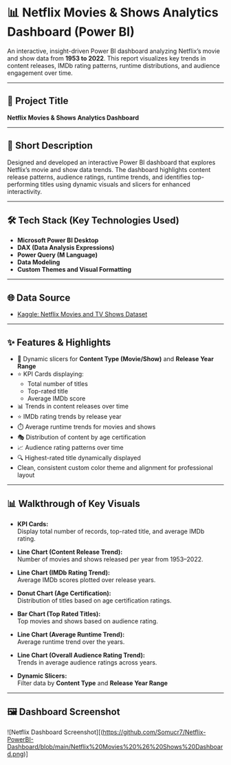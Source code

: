 # 📊 Netflix Movies & Shows Analytics Dashboard (Power BI)

An interactive, insight-driven Power BI dashboard analyzing Netflix’s movie and show data from **1953 to 2022**. This report visualizes key trends in content releases, IMDb rating patterns, runtime distributions, and audience engagement over time.

---

## 📌 Project Title

**Netflix Movies & Shows Analytics Dashboard**

---

## 📃 Short Description

Designed and developed an interactive Power BI dashboard that explores Netflix’s movie and show data trends. The dashboard highlights content release patterns, audience ratings, runtime trends, and identifies top-performing titles using dynamic visuals and slicers for enhanced interactivity.

---

## 🛠️ Tech Stack (Key Technologies Used)

- **Microsoft Power BI Desktop**
- **DAX (Data Analysis Expressions)**
- **Power Query (M Language)**
- **Data Modeling**
- **Custom Themes and Visual Formatting**

---

## 🌐 Data Source

- [Kaggle: Netflix Movies and TV Shows Dataset](https://www.kaggle.com/datasets)

---

## ✨ Features & Highlights

- 📅 Dynamic slicers for **Content Type (Movie/Show)** and **Release Year Range**
- ⭐ KPI Cards displaying:
  - Total number of titles  
  - Top-rated title  
  - Average IMDb score  
- 📊 Trends in content releases over time  
- ⭐ IMDb rating trends by release year  
- ⏱️ Average runtime trends for movies and shows  
- 🎭 Distribution of content by age certification  
- 📈 Audience rating patterns over time  
- 🔍 Highest-rated title dynamically displayed  
- Clean, consistent custom color theme and alignment for professional layout

---

## 📊 Walkthrough of Key Visuals

- **KPI Cards:**  
  Display total number of records, top-rated title, and average IMDb rating.

- **Line Chart (Content Release Trend):**  
  Number of movies and shows released per year from 1953–2022.

- **Line Chart (IMDb Rating Trend):**  
  Average IMDb scores plotted over release years.

- **Donut Chart (Age Certification):**  
  Distribution of titles based on age certification ratings.

- **Bar Chart (Top Rated Titles):**  
  Top movies and shows based on audience rating.

- **Line Chart (Average Runtime Trend):**  
  Average runtime trend over the years.

- **Line Chart (Overall Audience Rating Trend):**  
  Trends in average audience ratings across years.

- **Dynamic Slicers:**  
  Filter data by **Content Type** and **Release Year Range**

---

## 🖼️ Dashboard Screenshot

![Netflix Dashboard Screenshot][(https://github.com/Somucr7/Netflix-PowerBI-Dashboard/blob/main/Netflix%20Movies%20%26%20Shows%20Dashboard.png)]








